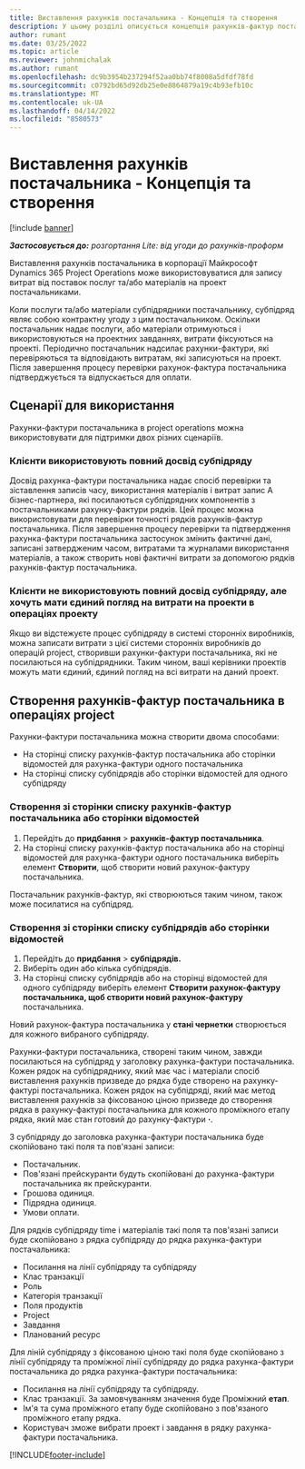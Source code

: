 ```yaml
---
title: Виставлення рахунків постачальника - Концепція та створення
description: У цьому розділі описується концепція рахунків-фактур постачальника, сценаріїв для використання та створення рахунків-фактур постачальника в корпорації Майкрософт Dynamics 365 Project Operations.
author: rumant
ms.date: 03/25/2022
ms.topic: article
ms.reviewer: johnmichalak
ms.author: rumant
ms.openlocfilehash: dc9b3954b237294f52aa0bb74f8008a5dfdf78fd
ms.sourcegitcommit: c0792bd65d92db25e0e8864879a19c4b93efb10c
ms.translationtype: MT
ms.contentlocale: uk-UA
ms.lasthandoff: 04/14/2022
ms.locfileid: "8580573"
---
```

# <a name="vendor-invoicing---concept-and-creation"></a>Виставлення рахунків постачальника - Концепція та створення

[!include [banner](../../includes/dataverse-preview.md)]

_**Застосовується до:** розгортання Lite: від угоди до рахунків-проформ_

Виставлення рахунків постачальника в корпорації Майкрософт Dynamics 365 Project Operations може використовуватися для запису витрат від поставок послуг та/або матеріалів на проект постачальниками.

Коли послуги та/або матеріали субпідрядники постачальнику, субпідряд являє собою контрактну угоду з цим постачальником. Оскільки постачальник надає послуги, або матеріали отримуються і використовуються на проектних завданнях, витрати фіксуються на проекті. Періодично постачальник надсилає рахунки-фактури, які перевіряються та відповідають витратам, які записуються на проект. Після завершення процесу перевірки рахунок-фактура постачальника підтверджується та відпускається для оплати.

## <a name="scenarios-for-use"></a>Сценарії для використання

Рахунки-фактури постачальника в project operations можна використовувати для підтримки двох різних сценаріїв.

### <a name="customers-use-the-full-subcontracting-experiences"></a>Клієнти використовують повний досвід субпідряду

Досвід рахунка-фактури постачальника надає спосіб перевірки та зіставлення записів часу, використання матеріалів і витрат запис А бізнес-партнера, які посилаються субпідрядних компонентів з постачальниками рахунку-фактури рядків. Цей процес можна використовувати для перевірки точності рядків рахунків-фактур постачальника. Після завершення процесу перевірки та підтвердження рахунка-фактури постачальника застосунок змінить фактичні дані, записані затвердженим часом, витратами та журналами використання матеріалів, а також створить нові фактичні витрати за допомогою рядків рахунків-фактур постачальника.

### <a name="customers-dont-use-the-full-subcontracting-experiences-but-want-to-have-a-unified-view-of-costs-on-projects-in-project-operations"></a>Клієнти не використовують повний досвід субпідряду, але хочуть мати єдиний погляд на витрати на проекти в операціях проекту

Якщо ви відстежуєте процес субпідряду в системі сторонніх виробників, можна записати витрати з цієї системи сторонніх виробників до операцій project, створивши рахунки-фактури постачальника, які не посилаються на субпідрядники. Таким чином, ваші керівники проектів можуть мати єдиний, єдиний погляд на всі витрати на даний проект.

## <a name="creation-of-vendor-invoices-in-project-operations"></a>Створення рахунків-фактур постачальника в операціях project

Рахунки-фактури постачальника можна створити двома способами:

- На сторінці списку рахунків-фактур постачальника або сторінки відомостей для рахунка-фактури одного постачальника
- На сторінці списку субпідрядів або сторінки відомостей для одного субпідряду

### <a name="creation-from-the-vendor-invoice-list-page-or-details-page"></a>Створення зі сторінки списку рахунків-фактур постачальника або сторінки відомостей

1. Перейдіть до **придбання** \> **рахунків-фактур постачальника**.
2. На сторінці списку рахунків-фактур постачальника або на сторінці відомостей для рахунка-фактури одного постачальника виберіть елемент **Створити**, щоб створити новий рахунок-фактуру постачальника.

Постачальник рахунків-фактур, які створюються таким чином, також може посилатися на субпідряд.

### <a name="creation-from-the-subcontract-list-page-or-details-page"></a>Створення зі сторінки списку субпідрядів або сторінки відомостей

1. Перейдіть до **придбання** \> **субпідрядів.**
2. Виберіть один або кілька субпідрядів.
3. На сторінці списку субпідрядів або на сторінці відомостей для одного субпідряду виберіть елемент **Створити рахунок-фактуру постачальника, щоб створити новий рахунок-фактуру** постачальника.

Новий рахунок-фактура постачальника у **стані чернетки** створюється для кожного вибраного субпідряду.

Рахунки-фактури постачальника, створені таким чином, завжди посилаються на субпідряд у заголовку рахунка-фактури постачальника. Кожен рядок на субпідряднику, який має час і матеріали спосіб виставлення рахунків призведе до рядка буде створено на рахунку-фактурі постачальника. Кожен рядок на субпідряді, який має метод виставлення рахунків за фіксованою ціною призведе до створення рядка в рахунку-фактурі постачальника для кожного проміжного етапу рядка, який має стан готовий до рахунку-фактури **·**.

З субпідряду до заголовка рахунка-фактури постачальника буде скопійовано такі поля та пов'язані записи:

- Постачальник.
- Пов'язані прейскуранти будуть скопійовані до рахунка-фактури постачальника як прейскуранти.
- Грошова одиниця.
- Підрядна одиниця.
- Умови оплати.

Для рядків субпідряду time і матеріалів такі поля та пов'язані записи буде скопійовано з рядка субпідряду до рядка рахунка-фактури постачальника:

- Посилання на лінії субпідряду та субпідряду
- Клас транзакції
- Роль
- Категорія транзакції
- Поля продуктів
- Project
- Завдання
- Планований ресурс

Для ліній субпідряду з фіксованою ціною такі поля буде скопійовано з лінії субпідряду та проміжної лінії субпідряду до рядка рахунка-фактури постачальника до рядка рахунка-фактури постачальника:

- Посилання на лінії субпідряду та субпідряду.
- Клас транзакції. За замовчуванням значення буде Проміжний **етап**.
- Ім'я та сума проміжного етапу буде скопійовано з пов'язаного проміжного етапу рядка.
- Користувач зможе вибрати проект і завдання в рядку рахунка-фактури постачальника.

[!INCLUDE[footer-include](../../includes/footer-banner.md)]
